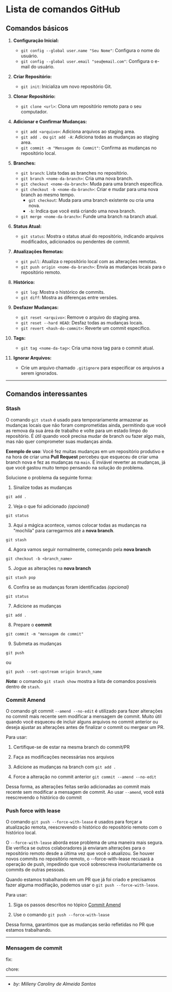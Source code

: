 # Lista de comandos GitHub

## Comandos básicos

1. **Configuração Inicial:**
   - `git config --global user.name "Seu Nome"`: Configura o nome do usuário.
   - `git config --global user.email "seu@email.com"`: Configura o e-mail do usuário.

1. **Criar Repositório:**
   - `git init`: Inicializa um novo repositório Git.

1. **Clonar Repositório:**
   - `git clone <url>`: Clona um repositório remoto para o seu computador.

1. **Adicionar e Confirmar Mudanças:**
   - `git add <arquivo>`: Adiciona arquivos ao staging area.
   - `git add .` ou `git add -A`: Adiciona todas as mudanças ao staging area.
   - `git commit -m "Mensagem do Commit"`: Confirma as mudanças no repositório local.

1. **Branches:**
   - `git branch`: Lista todas as branches no repositório.
   - `git branch <nome-da-branch>`: Cria uma nova branch.
   - `git checkout <nome-da-branch>`: Muda para uma branch específica.
   - `git checkout -b <nome-da-branch>`: Criar e mudar para uma nova branch ao mesmo tempo.
        - `git checkout`: Muda para uma branch existente ou cria uma nova.
        - `-b`: Indica que você está criando uma nova branch.    
   - `git merge <nome-da-branch>`: Funde uma branch na branch atual.

1. **Status Atual:**
   - `git status`: Mostra o status atual do repositório, indicando arquivos modificados, adicionados ou pendentes de commit.


1. **Atualizações Remotas:**
   - `git pull`: Atualiza o repositório local com as alterações remotas.
   - `git push origin <nome-da-branch>`: Envia as mudanças locais para o repositório remoto.

1. **Histórico:**
   - `git log`: Mostra o histórico de commits.
   - `git diff`: Mostra as diferenças entre versões.

1. **Desfazer Mudanças:**
   - `git reset <arquivo>`: Remove o arquivo do staging area.
   - `git reset --hard HEAD`: Desfaz todas as mudanças locais.
   - `git revert <hash-do-commit>`: Reverte um commit específico.

1. **Tags:**
   - `git tag <nome-da-tag>`: Cria uma nova tag para o commit atual.

1. **Ignorar Arquivos:**
    - Crie um arquivo chamado `.gitignore` para especificar os arquivos a serem ignorados.

---

## Comandos interessantes

### Stash

O comando `git stash` é usado para temporariamente armazenar as mudanças locais que não foram comprometidas ainda, permitindo que você as remova da sua área de trabalho e volte para um estado limpo do repositório. É útil quando você precisa mudar de branch ou fazer algo mais, mas não quer comprometer suas mudanças ainda.

**Exemplo de uso**: Você fez muitas mudanças em um repositório produtivo e na hora de criar uma **Pull Request** percebeu que esqueceu de criar uma branch nova e fez as mudanças na `main`. É inviável reverter as mudanças, já que você gastou muito tempo pensando na solução do problema.  

Solucione o problema da seguinte forma: 

1. Sinalize todas as mudanças 

`git add .`

2. Veja o que foi adicionado *(opcional)*

`git status`

3. Aqui a mágica acontece, vamos colocar todas as mudanças na "mochila" para carregarmos até a **nova branch**.

`git stash`

4. Agora vamos seguir normalmente, começando pela **nova branch**

`git checkout -b <branch_name>`

5. Jogue as alterações na **nova branch**

`git stash pop`

6. Confira se as mudanças foram identificadas *(opcional)*

`git status`

7. Adicione as mudanças 

`git add .`

8. Prepare o **commit**

`git commit -m "mensagem de commit"`

9. Submeta as mudanças

`git push`

ou 

`git push --set-upstream origin branch_name`

**_Nota:_** o comando `git stash show` mostra a lista de comandos possíveis dentro de `stash`.

### Commit Amend

O comando git commit `--amend --no-edit` é utilizado para fazer alterações no commit mais recente sem modificar a mensagem de commit. Muito útil quando você esqueceu de incluir alguns arquivos no commit anterior ou deseja ajustar as alterações antes de finalizar o commit ou mergear um PR.

Para usar: 

1. Certifique-se de estar na mesma branch do commit/PR

2. Faça as modificações necessárias nos arquivos

3. Adicione as mudanças na branch com `git add .`

4. Force a alteração no commit anterior `git commit --amend --no-edit`

Dessa forma, as alterações feitas serão adicionadas ao commit mais recente sem modificar a mensagem de commit. Ao usar `--amend`, você está reescrevendo o histórico do commit


### Push force with lease

O comando `git push --force-with-lease` é usados para forçar a atualização remota, reescrevendo o histórico do repositório remoto com o histórico local. 

O `--force-with-lease` aborda esse problema de uma maneira mais segura. Ele verifica se outros colaboradores já enviaram alterações para o repositório remoto desde a última vez que você o atualizou. Se houver novos commits no repositório remoto, o --force-with-lease recusará a operação de push, impedindo que você sobrescreva involuntariamente os commits de outras pessoas.

Quando estamos trabalhando em um PR que já foi criado e precisamos fazer alguma modifiação, podemos usar o `git push --force-with-lease`.

Para usar: 

1. Siga os passos descritos no tópico [Commit Amend](#commit-amend)

2. Use o comando `git push --force-with-lease`

Dessa forma, garantimos que as mudanças serão refletidas no PR que estamos trabalhando.  

---
### Mensagem de commit
fix:

chore:

---

- *by: Milleny Caroliny de Almeida Santos*
